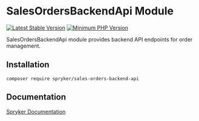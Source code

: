 # SalesOrdersBackendApi Module
[![Latest Stable Version](https://poser.pugx.org/spryker/sales-orders-backend-api/v/stable.svg)](https://packagist.org/packages/spryker/sales-orders-backend-api)
[![Minimum PHP Version](https://img.shields.io/badge/php-%3E%3D%208.1-8892BF.svg)](https://php.net/)

SalesOrdersBackendApi module provides backend API endpoints for order management.

## Installation

```
composer require spryker/sales-orders-backend-api
```

## Documentation

[Spryker Documentation](https://docs.spryker.com)
